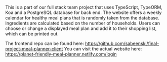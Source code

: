 This is a part of our full stack team project that uses TypeScript, TypeORM, Koa and a PostgreSQL database for back end. 
The website offers a weekly calendar for healthy meal plans that is randomly taken from the database. Ingredients are calculated based on the number of households. Users can choose or change a displayed meal plan and add it 
to their shopping list, which can be printed out. 

The frontend repo can be found here:  https://github.com/sabeenski/final-project-meal-planner-client
You can visit the actual website here: https://planet-friendly-meal-planner.netlify.com/login
